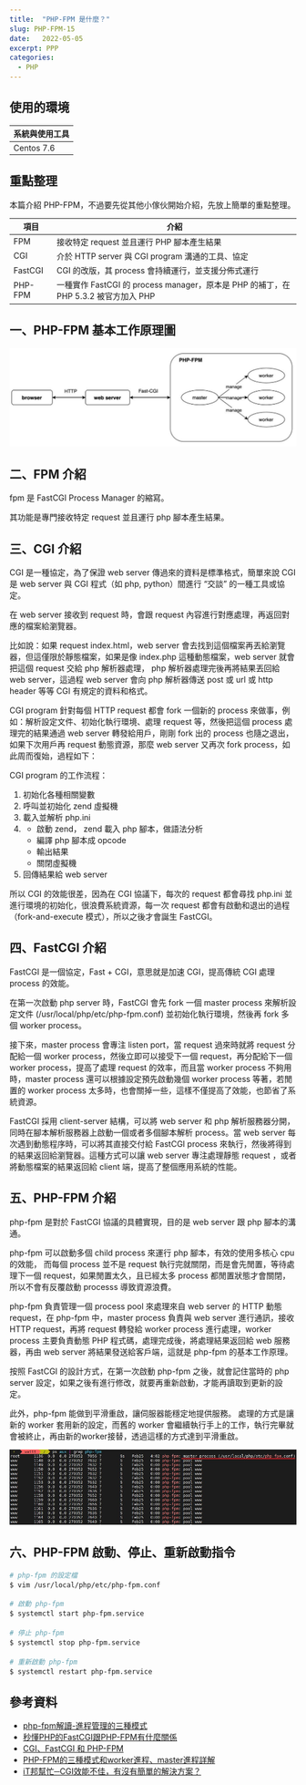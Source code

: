 ```yaml
---
title:  "PHP-FPM 是什麼？"
slug: PHP-FPM-15
date:   2022-05-05
excerpt: PPP
categories:
  - PHP
---
```


## 使用的環境

| 系統與使用工具 | 
| ----- |  
| Centos 7.6 | 


## 重點整理

本篇介紹 PHP-FPM，不過要先從其他小傢伙開始介紹，先放上簡單的重點整理。

| 項目  | 介紹  |   
| ----- | ----- |  
| FPM | 接收特定 request 並且運行 PHP 腳本產生結果 |    
| CGI | 介於 HTTP server 與 CGI program 溝通的工具、協定 |  
| FastCGI | CGI 的改版，其 process 會持續運行，並支援分佈式運行 |  
| PHP-FPM | 一種實作 FastCGI 的 process manager，原本是 PHP 的補丁，在 PHP 5.3.2 被官方加入 PHP | 

## 一、PHP-FPM 基本工作原理圖
![](/assets/images/2022-05-05-PHP-FPM-15/1.jpg)  

## 二、FPM 介紹
fpm 是 FastCGI Process Manager 的縮寫。  

其功能是專門接收特定 request 並且運行 php 腳本產生結果。  


## 三、CGI 介紹
CGI 是一種協定，為了保證 web server 傳過來的資料是標準格式，簡單來說 CGI 是 web server 與 CGI 程式（如 php, python）間進行 “交談” 的一種工具或協定。  

在 web server 接收到 request 時，會跟 request 內容進行對應處理，再返回對應的檔案給瀏覽器。  

比如說：如果 request index.html，web server 會去找到這個檔案再丟給瀏覽器，但這僅限於靜態檔案，如果是像 index.php 這種動態檔案，web server 就會把這個 request 交給 php 解析器處理，
php 解析器處理完後再將結果丟回給 web server，這過程 web server 會向 php 解析器傳送 post 或 url 或 http header 等等 CGI 有規定的資料和格式。

CGI program 針對每個 HTTP request 都會 fork 一個新的 process 來做事，例如：解析設定文件、初始化執行環境、處理 request 等，然後把這個 process 處理完的結果通過 web server 轉發給用戶，剛剛 fork 出的 process 也隨之退出，如果下次用戶再 request 動態資源，那麼 web server 又再次 fork process，如此周而復始，過程如下：

CGI program 的工作流程：

1. 初始化各種相關變數
2. 呼叫並初始化 zend 虛擬機
3. 載入並解析 php.ini
4. - 啟動 zend， zend 載入 php 腳本，做語法分析
   - 編譯 php 腳本成 opcode
   - 輸出結果
   - 關閉虛擬機
5. 回傳結果給 web server

所以 CGI 的效能很差，因為在 CGI 協議下，每次的 request 都會尋找 php.ini 並進行環境的初始化，很浪費系統資源，每一次 request 都會有啟動和退出的過程（fork-and-execute 模式），所以之後才會誕生 FastCGI。


## 四、FastCGI 介紹
FastCGI 是一個協定，Fast + CGI，意思就是加速 CGI，提高傳統 CGI 處理 process 的效能。  

在第一次啟動 php server 時，FastCGI 會先 fork 一個 master process 來解析設定文件 (/usr/local/php/etc/php-fpm.conf) 並初始化執行環境，然後再 fork 多個 worker process。  

接下來，master process 會專注 listen port，當 request 過來時就將 request 分配給一個 worker process，然後立即可以接受下一個 request，再分配給下一個 worker process，提高了處理 request 的效率，而且當 worker process 不夠用時，master process 還可以根據設定預先啟動幾個 worker process 等著，若閒置的 worker process 太多時，也會關掉一些，這樣不僅提高了效能，也節省了系統資源。  

FastCGI 採用 client-server 結構，可以將 web server 和 php 解析服務器分開，同時在腳本解析服務器上啟動一個或者多個腳本解析 process。當 web server 每次遇到動態程序時，可以將其直接交付給 FastCGI process 來執行，然後將得到的結果返回給瀏覽器。這種方式可以讓 web server 專注處理靜態 request ，或者將動態檔案的結果返回給 client 端，提高了整個應用系統的性能。   


## 五、PHP-FPM 介紹
php-fpm 是對於 FastCGI 協議的具體實現，目的是 web server 跟 php 腳本的溝通。  

php-fpm 可以啟動多個 child process 來運行 php 腳本，有效的使用多核心 cpu 的效能，
而每個 process 並不是 request 執行完就關閉，而是會先閒置，等待處理下一個 request，如果閒置太久，且已經太多 process 都閒置狀態才會關閉，所以不會有反覆啟動 processs 導致資源浪費。  

php-fpm 負責管理一個 process pool 來處理來自 web server 的 HTTP 動態 request，在 php-fpm 中，master process 負責與 web server 進行通訊，接收 HTTP request，再將 request 轉發給 worker process 進行處理，worker process 主要負責動態 PHP 程式碼，處理完成後，將處理結果返回給 web 服務器，再由 web server 將結果發送給客戶端，這就是 php-fpm 的基本工作原理。  

按照 FastCGI 的設計方式，在第一次啟動 php-fpm 之後，就會記住當時的 php server 設定，如果之後有進行修改，就要再重新啟動，才能再讀取到更新的設定。  

此外，php-fpm 能做到平滑重啟，讓伺服器能穩定地提供服務。
處理的方式是讓新的 worker 套用新的設定，而舊的 worker 會繼續執行手上的工作，執行完畢就會被終止，再由新的worker接替，透過這樣的方式達到平滑重啟。  

![](/assets/images/2022-05-05-PHP-FPM-15/2.jpg)



## 六、PHP-FPM 啟動、停止、重新啟動指令
```bash
# php-fpm 的設定檔
$ vim /usr/local/php/etc/php-fpm.conf

# 啟動 php-fpm
$ systemctl start php-fpm.service

# 停止 php-fpm
$ systemctl stop php-fpm.service

# 重新啟動 php-fpm
$ systemctl restart php-fpm.service
```



## 參考資料
- [php-fpm解讀-進程管理的三種模式](https://www.cnblogs.com/sunsky303/p/11590686.html)
- [
秒懂PHP的FastCGI跟PHP-FPM有什麼關係](https://www.astralweb.com.tw/what-is-differences-between-fastcgi-php-fpm/) 
- [
CGI、FastCGI 和 PHP-FPM](https://yuchitung.github.io/2020/07/06/cgi-fastcgi-and-phpfpm/) 
- [
PHP-FPM的三種模式和worker進程、master進程詳解](https://www.codenong.com/jsa45ada5c1eaa/) 
- [iT邦幫忙─CGI效能不佳，有沒有簡單的解決方案？](https://industry4.ithome.com.tw/tech/48293)